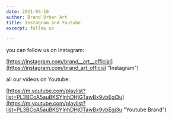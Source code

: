 ```yaml
---
date: 2021-04-10
author: Brand Urban Art
title: Instagram and Youtube
excerpt: follow us

---
```

you can follow us on Instagram:

[https://instagram.com/brand__art__official](https://instagram.com/brand_art_official "Instagram")

all our videos on Youtube:

[https://m.youtube.com/playlist?list=PL3BCoA5auBKSYInhDHjGTawBx9vbEgi3u](https://m.youtube.com/playlist?list=PL3BCoA5auBKSYInhDHjGTawBx9vbEgi3u "Youtube Brand")